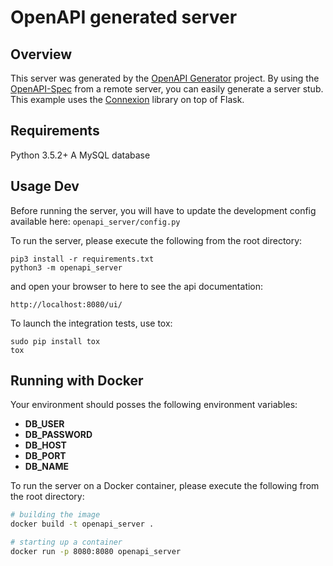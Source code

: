 # OpenAPI generated server

## Overview
This server was generated by the [OpenAPI Generator](https://openapi-generator.tech) project. By using the
[OpenAPI-Spec](https://openapis.org) from a remote server, you can easily generate a server stub.
This example uses the [Connexion](https://github.com/zalando/connexion) library on top of Flask.



## Requirements
Python 3.5.2+
A MySQL database

## Usage Dev
Before running the server, you will have to update the development config available here: `openapi_server/config.py`

To run the server, please execute the following from the root directory:
```
pip3 install -r requirements.txt
python3 -m openapi_server
```

and open your browser to here to see the api documentation:

```
http://localhost:8080/ui/
```

To launch the integration tests, use tox:
```
sudo pip install tox
tox
```

## Running with Docker

Your environment should posses the following environment variables:
- **DB_USER**
- **DB_PASSWORD**
- **DB_HOST**
- **DB_PORT**
- **DB_NAME**

To run the server on a Docker container, please execute the following from the root directory:

```bash
# building the image
docker build -t openapi_server .

# starting up a container
docker run -p 8080:8080 openapi_server
```
